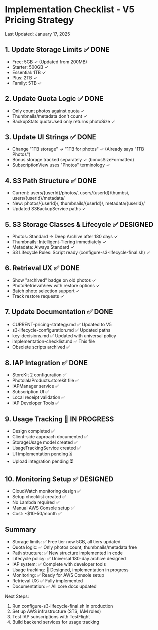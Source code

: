 # Implementation Checklist - V5 Pricing Strategy

Last Updated: January 17, 2025

## 1. Update Storage Limits ✅ DONE
- Free: 5GB ✓ (Updated from 200MB)
- Starter: 500GB ✓
- Essential: 1TB ✓
- Plus: 2TB ✓
- Family: 5TB ✓

## 2. Update Quota Logic ✅ DONE
- Only count photos against quota ✓
- Thumbnails/metadata don't count ✓
- BackupStats.quotaUsed only returns photoSize ✓

## 3. Update UI Strings ✅ DONE
- Change "1TB storage" → "1TB for photos" ✓ (Already says "1TB Photos")
- Bonus storage tracked separately ✓ (bonusSizeFormatted)
- SubscriptionView uses "Photos" terminology ✓

## 4. S3 Path Structure ✅ DONE
- Current: users/{userId}/photos/, users/{userId}/thumbs/, users/{userId}/metadata/
- New: photos/{userId}/, thumbnails/{userId}/, metadata/{userId}/
- Updated S3BackupService paths ✓

## 5. S3 Storage Classes & Lifecycle ✅ DESIGNED
- Photos: Standard → Deep Archive after 180 days ✓
- Thumbnails: Intelligent-Tiering immediately ✓
- Metadata: Always Standard ✓
- S3 Lifecycle Rules: Script ready (configure-s3-lifecycle-final.sh) ✓

## 6. Retrieval UX ✅ DONE
- Show "archived" badge on old photos ✓
- PhotoRetrievalView with restore options ✓
- Batch photo selection support ✓
- Track restore requests ✓

## 7. Update Documentation ✅ DONE
- CURRENT-pricing-strategy.md ✅ Updated to V5
- s3-lifecycle-configuration.md ✅ Updated paths
- key-decisions.md ✅ Updated with universal policy
- implementation-checklist.md ✅ This file
- Obsolete scripts archived ✅

## 8. IAP Integration ✅ DONE
- StoreKit 2 configuration ✅
- PhotolalaProducts.storekit file ✅
- IAPManager service ✅
- Subscription UI ✅
- Local receipt validation ✅
- IAP Developer Tools ✅

## 9. Usage Tracking 🚧 IN PROGRESS
- Design completed ✅
- Client-side approach documented ✅
- StorageUsage model created ✅
- UsageTrackingService created ✅
- UI implementation pending ⏳
- Upload integration pending ⏳

## 10. Monitoring Setup ✅ DESIGNED
- CloudWatch monitoring design ✅
- Setup checklist created ✅
- No Lambda required ✅
- Manual AWS Console setup ✅
- Cost: ~$10-50/month ✅

## Summary
- Storage limits: ✅ Free tier now 5GB, all tiers updated
- Quota logic: ✅ Only photos count, thumbnails/metadata free
- Path structure: ✅ New structure implemented in code
- Lifecycle policy: ✅ Universal 180-day archive designed
- IAP system: ✅ Complete with developer tools
- Usage tracking: 🚧 Designed, implementation in progress
- Monitoring: ✅ Ready for AWS Console setup
- Retrieval UX: ✅ Fully implemented
- Documentation: ✅ All core docs updated

Next Steps:
1. Run configure-s3-lifecycle-final.sh in production
2. Set up AWS infrastructure (STS, IAM roles)
3. Test IAP subscriptions with TestFlight
4. Build backend services for usage tracking